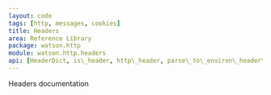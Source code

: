 ```yaml
---
layout: code
tags: [http, messages, cookies]
title: Headers
area: Reference Library
package: watson.http
module: watson.http.headers
api: [HeaderDict, is\_header, http\_header, parse\_to\_environ\_header\_field, parse\_from\_environ\_header\_field, split\_headers\_server\_vars]
---
```


Headers documentation